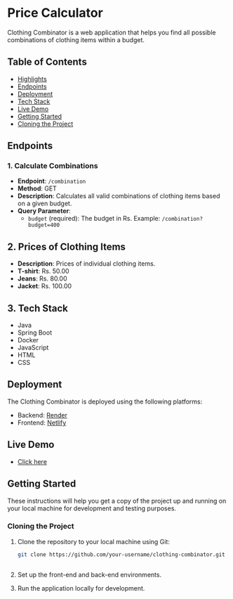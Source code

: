 # Price Calculator

Clothing Combinator is a web application that helps you find all possible combinations of clothing items within a budget.

## Table of Contents
- [Highlights]("highlights")
- [Endpoints](#endpoints)
- [Deployment](#deployment)
- [Tech Stack](#techstack)
- [Live Demo](#live-demo)
- [Getting Started](#getting-started)
- [Cloning the Project](#cloning-the-project)


## Endpoints

### 1. Calculate Combinations
- **Endpoint**: `/combination`
- **Method**: GET
- **Description**: Calculates all valid combinations of clothing items based on a given budget.
- **Query Parameter**:
  - `budget` (required): The budget in Rs. Example: `/combination?budget=400`

## 2. Prices of Clothing Items
- **Description**: Prices of individual clothing items.
- **T-shirt**: Rs. 50.00
- **Jeans**: Rs. 80.00
- **Jacket**: Rs. 100.00

## 3. Tech Stack
- Java
- Spring Boot
- Docker
- JavaScript
- HTML
- CSS


## Deployment

The Clothing Combinator is deployed using the following platforms:

- Backend: [Render](https://backendservice-6vll.onrender.com/)
- Frontend: [Netlify](https://sage-pithivier-7f47f8.netlify.app/)
  
## Live Demo
- [Click here](https://sage-pithivier-7f47f8.netlify.app/)


## Getting Started
These instructions will help you get a copy of the project up and running on your local machine for development and testing purposes.

### Cloning the Project

1. Clone the repository to your local machine using Git:

   ```bash
   git clone https://github.com/your-username/clothing-combinator.git
  
2. Set up the front-end and back-end environments.
3. Run the application locally for development.
